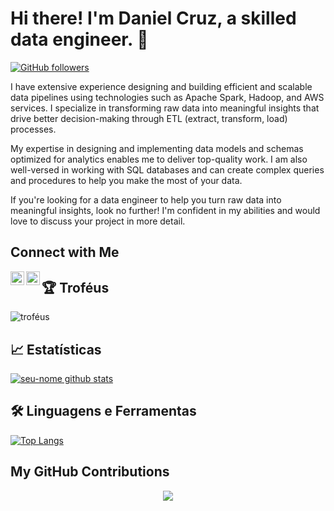 # Hi there! I'm Daniel Cruz, a skilled data engineer. 👋

[![GitHub followers](https://img.shields.io/github/followers/DanielCruzDataEngineer.svg?style=social)](https://github.com/DanielCruzDataEngineer?tab=followers)

I have extensive experience designing and building efficient and scalable data pipelines using technologies such as Apache Spark, Hadoop, and AWS services. I specialize in transforming raw data into meaningful insights that drive better decision-making through ETL (extract, transform, load) processes.

My expertise in designing and implementing data models and schemas optimized for analytics enables me to deliver top-quality work. I am also well-versed in working with SQL databases and can create complex queries and procedures to help you make the most of your data.

If you're looking for a data engineer to help you turn raw data into meaningful insights, look no further! I'm confident in my abilities and would love to discuss your project in more detail.

## Connect with Me

<a href="https://www.linkedin.com/in/danielcruzbianalytics/">
  <img align="left" alt="LinkedIn" width="22px" src="https://raw.githubusercontent.com/peterthehan/peterthehan/master/assets/linkedin.svg" />
</a>
<a href="https://medium.com/@danielcruz.alu.lmb">
  <img align="left" alt="Medium" width="22px" src="https://miro.medium.com/max/2400/1*6_fgYnisCa9V21mymySIvA.png" />
</a>


## 🏆 Troféus

![troféus](https://github-profile-trophy.vercel.app/?username=DanielCruzDataEngineer&theme=juicyfresh&column=4&margin-w=15&margin-h=15&no-bg=true)


## 📈 Estatísticas

[![seu-nome github stats](https://github-readme-stats.vercel.app/api?username=DanielCruzDataEngineer&show_icons=true&theme=radical)](https://github.com/DanielCruzDataEngineer)

## 🛠️ Linguagens e Ferramentas

[![Top Langs](https://github-readme-stats.vercel.app/api/top-langs/?username=DanielCruzDataEngineer&layout=compact)](https://github.com/DanielCruzDataEngineer)

## My GitHub Contributions

<p align="center">
  <a href="https://github.com/DanielCruzDataEngineer">
    <img src="https://github-readme-streak-stats.herokuapp.com/?user=DanielCruzDataEngineer&theme=highcontrast&hide_border=true" />
  </a>
</p>


